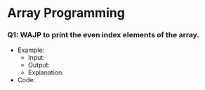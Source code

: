 # Array Programming
### Q1: WAJP to print the even index elements of the array.  
- Example:  
  - Input:  
  - Output:  
  - Explanation:  
- Code:  